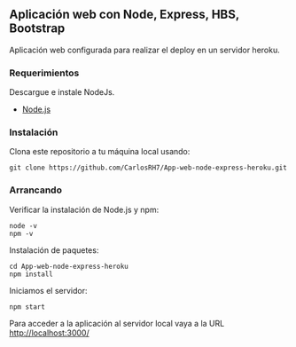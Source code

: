 ## Aplicación web con Node, Express, HBS, Bootstrap

Aplicación web configurada para realizar el deploy en un servidor heroku.

### Requerimientos

Descargue e instale NodeJs.
+ [Node.js](https://nodejs.org/es/)

### Instalación

Clona este repositorio a tu máquina local usando:

	git clone https://github.com/CarlosRH7/App-web-node-express-heroku.git

### Arrancando

Verificar la instalación de Node.js y npm:

```
node -v
npm -v
```

Instalación de paquetes: 

```
cd App-web-node-express-heroku
npm install

```

Iniciamos el servidor:
```
npm start
```

Para acceder a la aplicación al servidor local vaya a la URL [http://localhost:3000/](http://localhost:3000/)